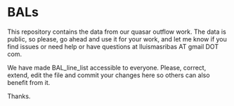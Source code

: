 # BALs

   This repository contains the data from our quasar outflow work. 
The data is public, so please, go ahead and use it for your work, and let me know if you find 
issues or need help or have questions at lluismasribas AT gmail DOT com.


We have made BAL_line_list accessible to everyone. 
Please, correct, extend, edit the file and commit your changes here so others can also 
benefit from it. 

Thanks.

